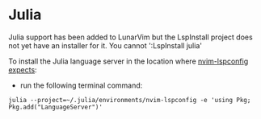 # Julia

Julia support has been added to LunarVim but the LspInstall project does not yet have an installer for it. You cannot ':LspInstall julia'

To install the Julia language server in the location where [nvim-lspconfig expects](https://github.com/neovim/nvim-lspconfig/blob/master/CONFIG.md#julials):

- run the following terminal command:

```
julia --project=~/.julia/environments/nvim-lspconfig -e 'using Pkg; Pkg.add("LanguageServer")'
```
